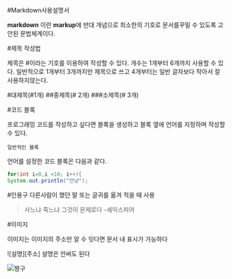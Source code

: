 #Markdown사용설명서

**markdown** 이란 **markup**에 반대 개념으로 최소한의 기호로 문서를꾸밀 수 있도록 고안된 문법체계이다.

#제목 작성법

제목은 #이라는 기호를 이용하여 작성할 수 있다.
개수는 1개부터 6개까지 사용할 수 있다.
일반적으로 1개부터 3개까지만 제목으로 쓰고 4개부터는 일반 글자보다 작아서 잘 사용하지않는다.

#대제목(#1개)
##중제목(# 2개)
###소제목(# 3개)


#코드 블록

프로그래밍 코드를 작성하고 싶다면 블록을 생성하고 블록 옆에 언어를 지정하며 작성할 수 있다.


```
일반적인 블록
```

언어를 설정한 코드 블록은 다음과 같다.

``` java
for(int i=0,i <10; i++){
System.out.println("안냥");
```

#인용구
다른사람이 했던 말 또는 글귀를 옮겨 적을 때 사용

> 사느냐 죽느냐 그것이 문제로다 -셰익스피어 


#이미지

이미지는 이미지의 주소만 알 수 잇다면 문서 내 표시가 가능하다

![설명][주소] 설명은 안써도 된다

![짱구](https://sitem.ssgcdn.com/87/70/47/item/1000026477087_i1_750.jpg)








